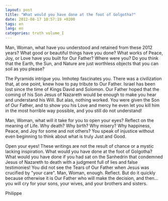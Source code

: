 ```yaml
---
layout: post
title: "What would you have done at the foot of Golgotha?"
date: 2012-08-17 10:57:19 +0200
tags: en
lang: en
categories: truth volume_I
---
```

Man, Woman, what have you understood and retained from these 2012 years? What good or beautiful things have you done? What works of Peace, Joy, or Love have you built for Our Father? Where were you? Do you think that the Earth, the Sun, and Nature are just worthless objects that you can soil as you please?

The Pyramids intrigue you. Imhotep fascinates you. There was a civilization that, at one point, knew how to pay tribute to Our Father. Israel has been lost since the time of Kings David and Solomon. Our Father hoped that the coming of his Son Jesus of Nazareth would be enough to make you hear and understand his Will. But alas, nothing worked. You were given the Son of Our Father, and to show you his Love and mercy he even let you kill him in the most horrible way possible, and you still do not understand!

Man, Woman, what will it take for you to open your eyes? Reflect on the meaning of Life. Why death? Why birth? Why misery? Why happiness, Peace, and Joy for some and not others? You speak of injustice without even beginning to think about what is truly Just and Good.

Open your eyes! These writings are not the result of chance or a mystic lacking inspiration. What would you have done at the foot of Golgotha? What would you have done if you had sat on the Sanhedrin that condemned Jesus of Nazareth to death with a judgment full of lies and false testimonies! You did not see the Tears of Our Father when Jesus was crucified by "your care". Man, Woman, enough. Reflect. But do it quickly because otherwise it is Our Father who will make the decision, and then... you will cry for your sons, your wives, and your brothers and sisters.

Philippe

<!--
This work is licensed under a Creative Commons Attribution-NonCommercial 4.0 International License.
-->